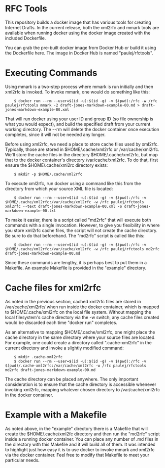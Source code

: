 # RFC Tools

This repository builds a docker image that has various tools for creating Internet Drafts.  In the current release, both the xml2rfc and mmark tools are available when running docker using the docker image created with the included Dockerfile.

You can grab the pre-built docker image from Docker Hub or build it using the Dockerfile here.  The image in Docker Hub is named "paulej/rfctools".

# Executing Commands

Using mmark is a two-step process where mmark is run initially and then xml2rfc is invoked.  To invoke mmark, one would do something like this:

```
    $ docker run --rm --user=$(id -u):$(id -g) -v $(pwd):/rfc -w /rfc paulej/rfctools mmark -2 draft-jones-markdown-example-00.md > draft-jones-markdown-example-00.xml
```

That will run docker using your user ID and group ID (so file ownership is what you would expect), and build the specified draft from your current working directory.  The --rm will delete the docker container once execution completes, since it will not be needed any longer.

Before using xml2rfc, we need a place to store cache files used by xml2rfc.  Typically, those are stored in $HOME/.cache/xml2rfc or /var/cache/xml2rfc.  We'll store the cache files in the directory $HOME/.cache/xml2rfc, but map that to the docker container's directory /var/cache/xml2rfc.  To do that, first ensure the $HOME/.cache/xml2rc directory exists:

```
    $ mkdir -p $HOME/.cache/xml2rfc
```

To execute xml2rfc, run docker using a command like this from the directory from which your source XML file is located:

```
    $ docker run --rm --user=$(id -u):$(id -g) -v $(pwd):/rfc -v $HOME/.cache/xml2rfc:/var/cache/xml2rfc -w /rfc paulej/rfctools xml2rfc --text draft-jones-markdown-example-00.xml -o draft-jones-markdown-example-00.txt
```

To make it easier, there is a script called "md2rfc" that will execute both commands with a single invocation.  However, to give you flexibility in where you store xml2rfc cache files, the script will not create the cache directory.  Be sure to do that beforehand.  The "md2rfc" script is called like this:

```
    $ docker run --rm --user=$(id -u):$(id -g) -v $(pwd):/rfc -v $HOME/.cache/xml2rfc:/var/cache/xml2rfc -w /rfc paulej/rfctools md2rfc draft-jones-markdown-example-00.md
```

Since these commands are lengthy, it is perhaps best to put them in a Makefile.  An example Makefile is provided in the "example" directory.

# Cache files for xml2rfc

As noted in the previous section, cached xml2rfc files are stored in /var/cache/xml2rfc/ when run inside the docker container, which is mapped to $HOME/.cache/xml2rfc on the local file system.  Without mapping the local filesystem's cache directory via the -w switch, any cache files created would be discarded each time "docker run" completes.

As an alternative to mapping $HOME/.cache/xml2rfc, one might place the cache directory in the same directory where your source files are located.  For example, one could create a directory called ".cache-xml2rfc" in the current directory and invoke a slightly modified command:

```
    $ mkdir .cache-xml2rfc
    $ docker run --rm --user=$(id -u):$(id -g) -v $(pwd):/rfc -v $(pwd)/.cache-xml2rfc:/var/cache/xml2rfc -w /rfc paulej/rfctools md2rfc draft-jones-markdown-example-00.md
```

The cache directory can be placed anywhere.  The only important consideration is to ensure that the cache directory is accessible whenever invoking xml2rfc, mapping whatever chosen directory to /var/cache/xml2rfc in the docker container.

# Example with a Makefile

As noted above, in the "example" directory there is a Makefile that will create the $HOME/.cache/xml2fc directory and then run the "md2rfc" script inside a running docker container.  You can place any number of .md files in the directory with this Makefile and it will build all of them.  It was intended to highlight just how easy it is to use docker to invoke mmark and xml2rfc via the docker container.  Feel free to modify that Makefile to meet your particular needs.
